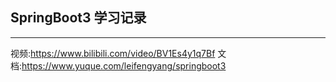 ## SpringBoot3 学习记录
___
视频:https://www.bilibili.com/video/BV1Es4y1q7Bf
文档:https://www.yuque.com/leifengyang/springboot3